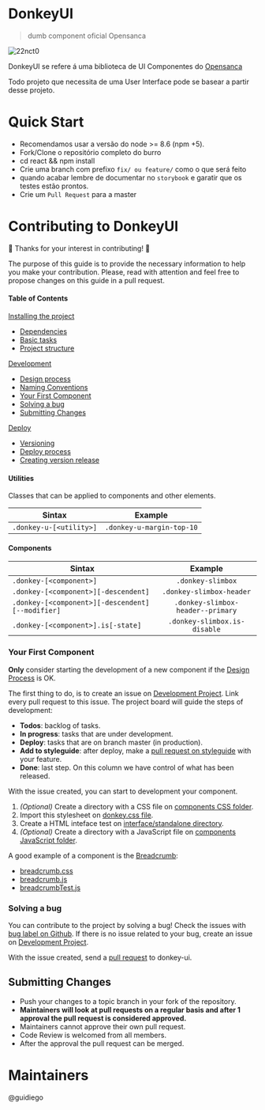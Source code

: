 # DonkeyUI
> dumb component oficial Opensanca

![22nct0](https://user-images.githubusercontent.com/10289071/34912085-64330040-f8be-11e7-99a2-dae4b520ded1.jpg)

DonkeyUI se refere á uma biblioteca de UI Componentes do [Opensanca](https://www.opensanca.com.br)

Todo projeto que necessita de uma User Interface pode se basear a partir desse projeto. 

# Quick Start
- Recomendamos usar a versão do node >= 8.6 (npm +5).
- Fork/Clone o repositório completo do burro
- cd react && npm install
- Crie uma branch com prefixo `fix/ ou feature/` como o que será feito
- quando acabar lembre de documentar no `storybook` e garatir que os testes estão prontos.
- Crie um `Pull Request` para a master


# Contributing to DonkeyUI
:tada: Thanks for your interest in contributing! :tada:

The purpose of this guide is to provide the necessary information to help you make your contribution. Please, read with attention and feel free to propose changes on this guide in a pull request.

#### Table of Contents

[Installing the project](#installing-the-project)
  * [Dependencies](#dependencies)
  * [Basic tasks](#basic-tasks)
  * [Project structure](#project-structure)

[Development](#development)
  * [Design process](#design-process)
  * [Naming Conventions](#code-convetions)
  * [Your First Component](#your-fist-component)
  * [Solving a bug](#solving-a-bug)
  * [Submitting Changes](#submitting-changes)

[Deploy](#deploy)
  * [Versioning](#versioning)
  * [Deploy process](#deploy-process)
  * [Creating version release](#creating-version-release)


#### Utilities

Classes that can be applied to components and other elements.

| Sintax                       | Example               |
| -----------------------------|:---------------------:|
| `.donkey-u-[<utility>]`          | `.donkey-u-margin-top-10` |

#### Components

| Sintax                                          | Example                      |
| ------------------------------------------------|:----------------------------:|
| `.donkey-[<component>]`                             | `.donkey-slimbox`                |
| `.donkey-[<component>][-descendent]`                | `.donkey-slimbox-header`         |
| `.donkey-[<component>][-descendent][--modifier]`    | `.donkey-slimbox-header--primary`|
| `.donkey-[<component>].is[-state]`                  | `.donkey-slimbox.is-disable`     |

### Your First Component

**Only** consider starting the development of a new component if the [Design Process](#design-process) is OK.

The first thing to do, is to create an issue on [Development Project](https://github.com/opensanca/burro). Link every pull request to this issue. The project board will guide the steps of development:

- **Todos**: backlog of tasks.
- **In progress**: tasks that are under development.
- **Deploy**: tasks that are on branch master (in production).
- **Add to styleguide**: after deploy, make a [pull request on styleguide](https://github.com/ContaAzul/styleguide) with your feature.
- **Done**: last step. On this column we have control of what has been released.

With the issue created, you can start to development your component.

1. *(Optional)* Create a directory with a CSS file on [components CSS folder](https://github.com/).
2. Import this stylesheet on [donkey.css file](https://github.com/).
3. Create a HTML inteface test on [interface/standalone directory](https://github.com/).
4. *(Optional)* Create a directory with a JavaScript file on [components JavaScript folder]().

A good example of a component is the [Breadcrumb](http://donkey.opensanca.github.io/#!donkey):

- [breadcrumb.css]()
- [breadcrumb.js]()
- [breadcrumbTest.js]()

### Solving a bug

You can contribute to the project by solving a bug! Check the issues with [bug label on Github](https://github.com/). If there is no issue related to your bug, create an issue on [Development Project](https://github.com/).

With the issue created, send a [pull request](#pull-request) to donkey-ui.

## Submitting Changes

* Push your changes to a topic branch in your fork of the repository.
* **Maintainers will look at pull requests on a regular basis and after 1 approval the pull request is considered approved.**
* Maintainers cannot approve their own pull request.
* Code Review is welcomed from all members.
* After the approval the pull request can be merged.


# Maintainers
@guidiego 


